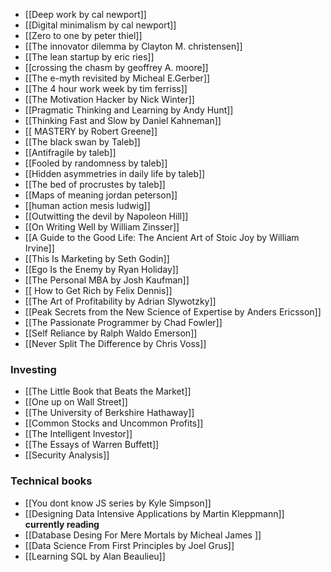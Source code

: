 -  [[Deep work by cal newport]]
-  [[Digital minimalism by cal newport]]
-  [[Zero to one by peter thiel]]
-  [[The innovator dilemma by Clayton M. christensen]]
-  [[The lean startup by eric ries]]
-  [[crossing the chasm by geoffrey A. moore]]
-  [[The e-myth revisited by Micheal E.Gerber]]
-  [[The 4 hour work week by tim ferriss]]
-  [[The Motivation Hacker by Nick Winter]]
-  [[Pragmatic Thinking and Learning by Andy Hunt]]
-  [[Thinking Fast and Slow by Daniel Kahneman]]
-  [[ MASTERY by Robert Greene]]
-  [[The black swan by Taleb]]
-  [[Antifragile by taleb]]
-  [[Fooled by randomness by taleb]]
-  [[Hidden asymmetries in daily life by taleb]]
-  [[The bed of procrustes by taleb]]
-  [[Maps of meaning jordan peterson]]
-  [[human action mesis ludwig]]
-  [[Outwitting the devil by Napoleon Hill]]
-  [[On Writing Well by William Zinsser]] 
-  [[A Guide to the Good Life: The Ancient Art of Stoic Joy by William Irvine]]
-  [[This Is Marketing by Seth Godin]]
-  [[Ego Is the Enemy by Ryan Holiday]] 
-  [[The Personal MBA by Josh Kaufman]]
-  [[ How to Get Rich by Felix Dennis]]
-  [[The Art of Profitability by Adrian Slywotzky]]
-  [[Peak Secrets from the New Science of Expertise by Anders Ericsson]]
-  [[The Passionate Programmer by Chad Fowler]]
-  [[Self Reliance by Ralph Waldo Emerson]]
-  [[Never Split The Difference by Chris Voss]]

### Investing
- [[The Little Book that Beats the Market]]
- [[One up on Wall Street]]
- [[The University of Berkshire Hathaway]]
- [[Common Stocks and Uncommon Profits]]
- [[The Intelligent Investor]]
- [[The Essays of Warren Buffett]]
- [[Security Analysis]]

### Technical books
- [[You dont know JS series by Kyle Simpson]]
- [[Designing Data Intensive Applications by Martin Kleppmann]] **currently reading**
- [[Database Desing For Mere Mortals by Micheal James ]]
- [[Data Science From First Principles by Joel Grus]]
- [[Learning SQL by Alan Beaulieu]]